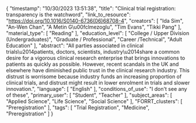 {
    "timestamp": "10/30/2023 13:51:38",
    "title": "Clinical trial registration: transparency is the watchword",
    "link_to_resource": "https://doi.org/10.1016/S0140-6736(06)68708-4",
    "creators": [
        "Ida Sim",
        "An-Wen Chan",
        "A Metin G\u00fclmezoglu",
        "Tim Evans",
        "Tikki Pang"
    ],
    "material_type": [
        "Reading"
    ],
    "education_level": [
        "College / Upper Division (Undergraduates)",
        "Graduate / Professional",
        "Career /Technical",
        "Adult Education"
    ],
    "abstract": "All parties associated in clinical trials\u2014patients, doctors, scientists, industry\u2014share a common desire for a vigorous clinical research enterprise that brings innovations to patients as quickly as possible. However, recent scandals in the UK  and elsewhere have diminished public trust in the clinical research industry. This distrust is worrisome because industry funds an increasing proportion of clinical trials, and distrust might result in lower enrolment in trials and slower innovation.",
    "language": [
        "English"
    ],
    "conditions_of_use": "I don't see any of these",
    "primary_user": [
        "Student",
        "Teacher"
    ],
    "subject_areas": [
        "Applied Science",
        "Life Science",
        "Social Science"
    ],
    "FORRT_clusters": [
        "Preregistration"
    ],
    "tags": [
        "Trial Registration",
        "Medicine",
        "Preregistration"
    ]
}